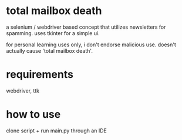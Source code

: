 # total mailbox death

a selenium / webdriver based concept that utilizes newsletters for spamming. uses tkinter for a simple ui. 

for personal learning uses only, i don't endorse malicious use. doesn't actually cause 'total mailbox death'. 

# requirements 

webdriver, ttk 

# how to use

clone script + run main.py through an IDE
